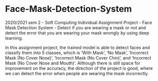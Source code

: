 # Face-Mask-Detection-System
2020/2021 sem 2 - Soft Computing Individual Assignment Project - Face Mask Detection System - Detect if you are wearing a mask or not and detect the error that you are wearing your mask wrongly by using deep learning.

In this assignment project, the trained model is able to detect faces and classify them into 5 classes, which is ‘With Mask’, ‘No Mask’, ‘Incorrect Mask (No
Cover Nose)’, ‘Incorrect Mask (No Cover Chin)’, and ‘Incorrect Mask (No Cover Nose and Mouth)’. Although there is still space for improvement on the accuracy, the direction
of the project is good, where we can detect the error when people are wearing the mask incorrectly.
